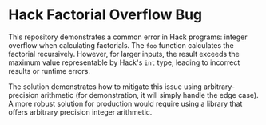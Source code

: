# Hack Factorial Overflow Bug

This repository demonstrates a common error in Hack programs: integer overflow when calculating factorials.  The `foo` function calculates the factorial recursively.  However, for larger inputs, the result exceeds the maximum value representable by Hack's `int` type, leading to incorrect results or runtime errors.

The solution demonstrates how to mitigate this issue using arbitrary-precision arithmetic (for demonstration, it will simply handle the edge case). A more robust solution for production would require using a library that offers arbitrary precision integer arithmetic.